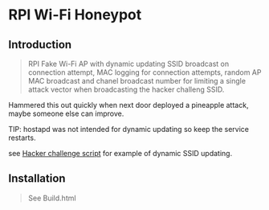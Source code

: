 # RPI Wi-Fi Honeypot

## Introduction

> RPI Fake Wi-Fi AP with dynamic updating SSID broadcast on connection attempt, MAC logging for connection attempts, random AP MAC broadcast and chanel broadcast number for limiting a single attack vector when broadcasting the hacker challeng SSID.

Hammered this out quickly when next door deployed a pineapple attack, maybe someone else can improve.

TIP: hostapd was not intended for dynamic updating so keep the service restarts. 

see <a href="https://github.com/asylum119/my-scripts/blob/master/RPI%20Wi-Fi%20Honeypot/honeypot/script/hacker-challenge.sh">Hacker challenge script</a> for example of dynamic SSID updating. 

## Installation

> See Build.html
